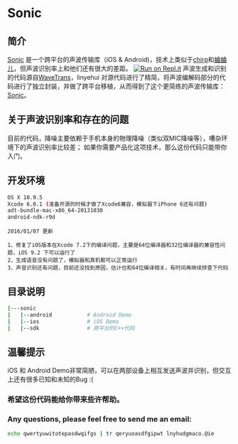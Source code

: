 Sonic
=====
## 简介
[Sonic](https://github.com/linyehui/sonic) 是一个跨平台的声波传输库（iOS & Android)，技术上类似于[chirp](http://chirp.io/)和[蛐蛐儿](http://www.xququ.com/index_cn.html)，但声波识别率上和他们还有很大的差距。
[![Run on Repl.it](https://repl.it/badge/github/UzayAnil/sonic-2)](https://repl.it/github/UzayAnil/sonic-2)
声波生成和识别的代码源自[WaveTrans](https://github.com/CloudSide/WaveTrans)，linyehui 对源代码进行了精简，将声波编解码部分的代码进行了独立封装，并做了跨平台移植，从而得到了这个更简练的声波传输库：[Sonic](https://github.com/linyehui/sonic)。

## 关于声波识别率和存在的问题
目前的代码，降噪主要依赖于手机本身的物理降噪（类似双MIC降噪等），嘈杂环境下的声波识别率比较差；
如果你需要产品化这项技术，那么这份代码只能带你入门。

## 开发环境
```bash
OS X 10.9.5
Xcode 6.0.1 (准备开源的时候才做了Xcode6兼容，模拟器下iPhone 6还有问题)
adt-bundle-mac-x86_64-20131030
android-ndk-r9d
```

```
2016/01/07 更新

1、修复了iOS版本在Xcode 7.2下的编译问题，主要是64位编译器和32位编译器的兼容性问题，iOS 9.2 下可以运行了
2、生成语音没有问题了，模拟器和真机都可以正常运行
3、声音识别还有问题，目前还没找到原因，估计也和64位编译相关，有时间再继续排查下代码

```

## 目录说明
```bash
|---sonic
|   |--android           # Android Demo
|   |--ios               # iOS Demo
|   |--sdk               # 跨平台的C++代码
```

## 温馨提示
iOS 和 Android Demo非常简陋，可以在两部设备上相互发送声波并识别，但交互上还有很多已知和未知的Bug :(

### 希望这份代码能给你带来些许帮助。

### Any questions, please feel free to send me an email: 
```bash
echo qwertyuwitotepasdwqifgs | tr qeryuoasdfgipwt lnyhudgmaco.@ie
```